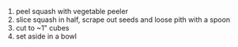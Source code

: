 1. peel squash with vegetable peeler
1. slice squash in half, scrape out seeds and loose pith with a spoon
1. cut to \~1" cubes
1. set aside in a bowl
